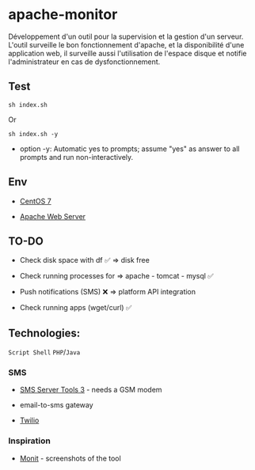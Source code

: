 # apache-monitor

Développement d'un outil pour la supervision et la gestion d'un serveur. L'outil surveille le bon fonctionnement d'apache, et la disponibilité d'une application web, il surveille aussi l'utilisation de l'espace disque et notifie l'administrateur en cas de dysfonctionnement.

## Test

`
sh index.sh
`

Or

`
sh index.sh -y
`

* option -y: Automatic yes to prompts; assume "yes" as answer to all prompts and run non-interactively.

## Env

* [CentOS 7](https://pixelabs.fr/machine-virtuelle-centos-7-virtualbox/)

* [Apache Web Server](https://www.digitalocean.com/community/tutorials/how-to-install-the-apache-web-server-on-centos-7)

## TO-DO

* Check disk space with df ✅ => disk free

* Check running processes for => apache - tomcat - mysql ✅

* Push notifications (SMS) ❌ => platform API integration

* Check running apps (wget/curl) ✅


## Technologies:

`Script Shell` `PHP`/`Java`

### SMS

* [SMS Server Tools 3](http://smstools3.kekekasvi.com/) - needs a GSM modem

* email-to-sms gateway

* [Twilio](https://www.twilio.com/sms)

### Inspiration

* [Monit](https://mmonit.com/monit/#screenshots) - screenshots of the tool


